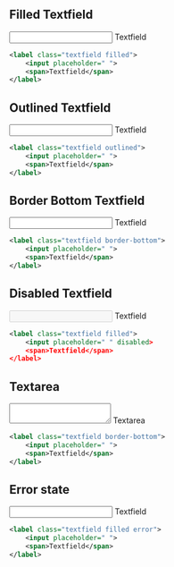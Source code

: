 <ins id="stable"></ins>

## Filled Textfield

<div class="p-4 m-1 bg-dark-1">
	<label class="textfield filled">
		<input placeholder=" ">
		<span>Textfield</span>
	</label>
</div>

```xml
<label class="textfield filled">
	<input placeholder=" ">
	<span>Textfield</span>
</label>
```

## Outlined Textfield

<div class="p-4 m-1 bg-dark-1">
	<label class="textfield outlined">
		<input placeholder=" ">
		<span>Textfield</span>
	</label>
</div>

```xml
<label class="textfield outlined">
	<input placeholder=" ">
	<span>Textfield</span>
</label>
```

## Border Bottom Textfield

<div class="p-4 m-1 bg-dark-1">
	<label class="textfield border-bottom">
		<input placeholder=" ">
		<span>Textfield</span>
	</label>
</div>

```xml
<label class="textfield border-bottom">
	<input placeholder=" ">
	<span>Textfield</span>
</label>
```

## Disabled Textfield

<div class="p-4 m-1 bg-dark-1">
	<label class="textfield filled">
		<input placeholder=" " disabled>
		<span>Textfield</span>
	</label>
</div>

```xml
<label class="textfield filled">
	<input placeholder=" " disabled>
	<span>Textfield</span>
</label>
```

## Textarea

<div class="p-4 m-1 bg-dark-1">
	<label class="textfield border-bottom">
		<textarea placeholder=" "></textarea>
		<span>Textarea</span>
	</label>
</div>

```xml
<label class="textfield border-bottom">
	<input placeholder=" ">
	<span>Textfield</span>
</label>
```


## Error state

<div class="p-4 m-1 bg-dark-1">
	<label class="textfield filled error">
		<input placeholder=" ">
		<span>Textfield</span>
	</label>
</div>

```xml
<label class="textfield filled error">
	<input placeholder=" ">
	<span>Textfield</span>
</label>
```